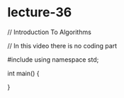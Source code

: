 # lecture-36
// Introduction To Algorithms

// In this video there is no coding part

#include<iostream>
using namespace std;

int main()
{

}
